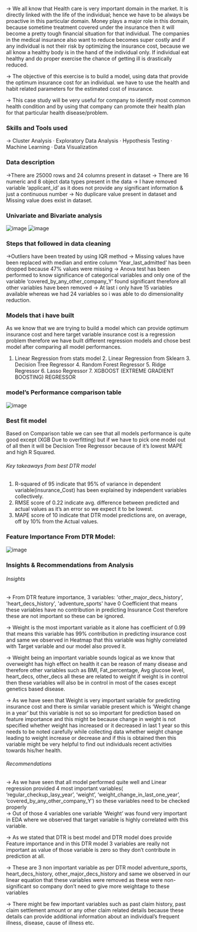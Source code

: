 → We all know that Health care is very important domain in the market. It is directly linked with the life of the individual; hence we have to be always be proactive in this particular domain. Money plays a major role in this domain, because sometime treatment covered under the insurance then it will become a pretty tough financial situation for that individual. The companies in the medical insurance also want to reduce becomes super costly and if any individual is not their risk by optimizing the insurance cost, because we all know a healthy body is in the hand of the individual only. If individual eat healthy and do proper exercise the chance of getting ill is drastically reduced.

→ The objective of this exercise is to build a model, using data that provide the optimum insurance cost for an individual. we have to use the health and habit related parameters for the estimated cost of insurance.

→ This case study will be very useful for company to identify most common health condition and by using that company can promote their health plan for that particular health disease/problem.

### Skills and Tools used
→ Cluster Analysis · Exploratory Data Analysis · Hypothesis Testing · Machine Learning · Data Visualization

### Data description
→There are 25000 rows and 24 columns present in dataset → There are 16 numeric and 8 object data types present in the data → I have removed variable ‘applicant_id’ as it does not provide any significant information & just a continuous number → No duplicare value present in dataset and Missing value does exist in dataset.

### Univariate and Bivariate analysis
![image](https://github.com/hkd-files/Optimum-insurance-cost/assets/132456697/4e1ced3e-6e05-43f8-84fc-58b517ce8691)
![image](https://github.com/hkd-files/Optimum-insurance-cost/assets/132456697/8d6f02ea-ff27-4bda-933a-d662828688d4)

### Steps that followed in data cleaning
→Outliers have been treated by using IQR method → Missing values have been replaced with median and entire column ‘Year_last_admitted’ has been dropped because 47% values were missing → Anova test has been performed to know significance of categorical variables and only one of the variable ‘covered_by_any_other_company_Y’ found significant therefore all other variables have been removed → At last i only have 15 variables available whereas we had 24 variables so i was able to do dimensionality reduction. 

### Models that i have built
As we know that we are trying to build a model which can provide optimum insurance cost and here target variable insurance cost is a regression problem therefore we have built different regression models and chose best model after comparing all model performances.
1. Linear Regression from stats model 2. Linear Regression from Sklearn 3. Decision Tree Regressor 4. Random Forest Regressor 5. Ridge Regressor 6. Lasso Regressor 7. XGBOOST (EXTREME GRADIENT BOOSTING) REGRESSOR

### model’s Performance comparison table
![image](https://github.com/hkd-files/Optimum-insurance-cost/assets/132456697/325872f0-0d57-45ac-9870-7fadecaeab41)

### Best fit model
Based on Comparison table we can see that all models performance is quite good except (XGB Due to overfitting) but if we have to pick one model out of all then it will be Decision Tree Regressor because of it’s lowest MAPE and high R Squared.
###### Key takeaways from best DTR model
1. R-squared of 95 indicate that 95% of variance in dependent variable(insurance_Cost) has been explained by independent variables collectively.
2. RMSE score of 0.22 indicate avg. difference between predicted and actual values as it’s an error so we expect it to be lowest.
3. MAPE score of 10 indicate that DTR model predictions are, on average, off by 10% from the Actual values.

### Feature Importance From DTR Model:
![image](https://github.com/hkd-files/Optimum-insurance-cost/assets/132456697/a6b4f864-19a4-4820-9b28-2ebcd1f41708)

### Insights & Recommendations from Analysis
###### Insights
→ From DTR feature importance, 3 variables: 'other_major_decs_history', 'heart_decs_history', 'adventure_sports' have 0 Coefficient that means these variables have no contribution in predicting Insurance Cost therefore these are not important so these can be ignored.

→ Weight is the most important variable as it alone has coefficient of 0.99 that means this variable has 99% contribution in predicting insurance cost and same we observed in Heatmap that this variable was highly correlated with Target variable and our model also proved it.

→ Weight being an important variable sounds logical as we know that overweight has high effect on health it can be reason of many disease and therefore other variables such as BMI, Fat_percentage, Avg glucose level, heart_decs, other_decs all these are related to weight if weight is in control then these variables will also be in control in most of the cases except genetics based disease.

→ As we have seen that Weight is very important variable for predicting insurance cost and there is similar variable present which is ‘Weight change in a year’ but this variable is not so so important for prediction based on feature importance and this might be because change in weight is not specified whether weight has increased or it decreased in last 1 year so this needs to be noted carefully while collecting data whether weight change leading to weight increase or decrease and if this is obtained then this variable might be very helpful to find out individuals recent activities towards his/her health.
###### Recommendations
→ As we have seen that all model performed quite well and Linear regression provided 4 most important variables( ‘regular_checkup_lasy_year’, ‘weight’, ‘weight_change_in_last_one_year’, ‘covered_by_any_other_company_Y’) so these variables need to be checked properly  
→ Out of those 4 variables one variable ‘Weight’ was found very important in EDA where we observed that target variable is highly correlated with this variable. 

→ As we stated that DTR is best model and DTR model does provide Feature importance and in this DTR model  3 variables are really not important as value of those variable is zero so they don’t contribute in prediction at all. 

→ These are 3 non important variable as per DTR model adventure_sports, heart_decs_history, other_major_decs_history and same we observed in our linear equation that these variables were removed as these were non-significant so company don’t need to give more weightage to these variables 

→ There might be few important variables such as past claim history, past claim settlement amount or any other claim related details because these details can provide additional information about an individual’s frequent illness, disease, cause of illness etc.
